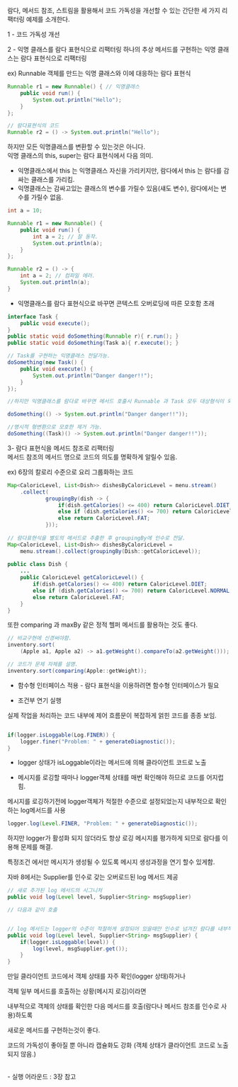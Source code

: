 람다, 메서드 참조, 스트림을 활용해서 코드 가독성을 개선할 수 있는 간단한 세 가지 리팩터링 예제를 소개한다.

1 - 코드 가독성 개선  


2 - 익명 클래스를 람다 표현식으로 리팩터링
하나의 추상 메서드를 구현하는 익명 클래스는 람다 표현식으로 리팩터링

ex) Runnable 객체를 만드는 익명 클래스와 이에 대응하는 람다 표현식

```java
Runnable r1 = new Runnable() { // 익명클래스
    public void run() {
        System.out.println("Hello");
    }
};

// 람다표현식의 코드
Runnable r2 = () -> System.out.println("Hello");

```


하지만 모든 익명클래스를 변환할 수 있는것은 아니다.  
익명 클래스의 this, super는 람다 표현식에서 다음 의미.  
- 익명클래스에서 this 는 익명클래스 자신을 가리키지만, 람다에서 this 는 람다를 감싸는 클래스를 가리킴.
- 익명클래스는 감싸고있는 클래스의 변수를 가릴수 있음(섀도 변수), 람다에서는 변수를 가릴수 없음.

```java
int a = 10;

Runnable r1 = new Runnable() {
    public void run() {
        int a = 2; // 잘 동작.
        System.out.println(a);
    }
};

Runnable r2 = () -> {
    int a = 2; // 컴파일 에러.
    System.out.println(a);
}
```


- 익명클래스를 람다 표현식으로 바꾸면 콘텍스트 오버로딩에 따른 모호함 초래

```java
interface Task {
    public void execute();
}
public static void doSomething(Runnable r){ r.run(); }
public static void doSomething(Task a){ r.execute(); }

// Task를 구현하는 익명클래스 전달가능.
doSomething(new Task() {
    public void execute() {
        System.out.println("Danger danger!!");
    }
});

//하지만 익명클래스를 람다로 바꾸면 메서드 호출시 Runnable 과 Task 모두 대상형식이 되므로 모호함 발생.

doSomething(() -> System.out.println("Danger danger!!"));

//명시적 형변환으로 모호한 제거 가능.
doSomething((Task)() -> System.out.println("Danger danger!!"));
```

3- 람다 표현식을 메서드 참조로 리팩터링  
메서드 참조의 메서드 명으로 코드의 의도를 명확하게 알릴수 있음.  

ex) 6장의 칼로리 수준으로 요리 그룹화하는 코드

```java
Map<CaloricLevel, List<Dish>> dishesByCaloricLevel = menu.stream()
    .collect(
            groupingBy(dish -> {
                if(dish.getCalories() <= 400) return CaloricLevel.DIET;
                else if (dish.getCalories() <= 700) return CaloricLevel.NORMAL;
                else return CaloricLevel.FAT;
            }));
            
// 람다표현식을 별도의 메서드로 추출한 후 groupingBy에 인수로 전달.
Map<CaloricLevel, List<Dish>> dishesByCaloricLevel = 
    menu.stream().collect(groupingBy(Dish::getCaloricLevel));
    
public class Dish {
    ...
    public CaloricLevel getCaloricLevel() {
        if(dish.getCalories() <= 400) return CaloricLevel.DIET;
        else if (dish.getCalories() <= 700) return CaloricLevel.NORMAL;
        else return CaloricLevel.FAT;
    }
}
```

또한 comparing 과 maxBy 같은 정적 헬퍼 메서드를 활용하는 것도 좋다.


```java
// 비교구현에 신경써야함.
inventory.sort(
    (Apple a1, Apple a2) -> a1.getWeight().compareTo(a2.getWeight()));

// 코드가 문제 자체를 설명.
inventory.sort(comparing(Apple::getWeight));

``` 

* 함수형 인터페이스 적용 - 람다 표현식을 이용하려면 함수형 인터페이스가 필요

 
- 조건부 연기 실행

실제 작업을 처리하는 코드 내부에 제어 흐름문이 복잡하게 얽힌 코드를 종종 보임.
```java

if(logger.isLoggable(Log.FINER)) {
    logger.finer("Problem: " + generateDiagnostic());
}
```

- logger 상태가 isLoggable이라는 메서드에 의해 클라이언트 코드로 노출

- 메시지를 로깅할 때마나 logger객체 상태를 매번 확인해야 하므로 코드를 어지럽힘.
 
메시지를 로깅하기전에 logger객체가 적절한 수준으로 설정되었는지 내부적으로 확인하는 log메서드를 사용  

```java
logger.log(Level.FINER, "Problem: " + generateDiagnostic());
```

하지만 logger가 활성화 되지 않더라도 항상 로깅 메시지를 평가하게 되므로 람다를 이용해 문제를 해결.  

특정조건 에서만 메시지가 생성될 수 있도록 메시지 생성과정을 연기 할수 있게함.  

자바 8에서는 Supplier를 인수로 갖는 오버로드된 log 메서드 제공  

```java
// 새로 추가된 log 메서드의 시그니처
public void log(Level level, Supplier<String> msgSupplier)

// 다음과 같이 호출


// log 메서드는 logger의 수준이 적절하게 설정되어 있을때만 인수로 넘겨진 람다를 내부적으로 실행
public void log(Level level, Supplier<String> msgSupplier) {
    if(logger.isLoggable(level)) {
        log(level, msgSupplier.get());
    }
}

```


만일 클라이언트 코드에서 객체 상태를 자주 확인(logger 상태)하거나  

객체 일부 메서드를 호출하는 상황(메시지 로깅)이라면   

내부적으로 객체의 상태를 확인한 다음 메서드를 호출(람다나 메서드 참조를 인수로 사용)하도록  

새로운 메서드를 구현하는것이 좋다.  

코드의 가독성이 좋아질 뿐 아니라 캡슐화도 강화 (객체 상태가 클라이언트 코드로 노출되지 않음.)   

<br>
- 실행 어라운드 : 3장 참고


<br><br><br>
